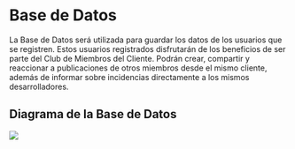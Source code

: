 # Base de Datos

La Base de Datos será utilizada para guardar los datos de los usuarios que se registren. Estos usuarios registrados disfrutarán de los beneficios de ser parte del Club de Miembros del Cliente. Podrán crear, compartir y reaccionar a publicaciones de otros miembros desde el mismo cliente, además de informar sobre incidencias directamente a los mismos desarrolladores.


## Diagrama de la Base de Datos
<img src="https://github.com/CreativeHuntersStudios/ClienteCreativeHunters/blob/main/Base%20de%20Datos/Images/DiagramaBDD.png">
